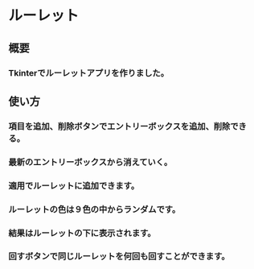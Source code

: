 # ルーレット
## 概要
### Tkinterでルーレットアプリを作りました。

## 使い方
### 項目を追加、削除ボタンでエントリーボックスを追加、削除できる。
### 最新のエントリーボックスから消えていく。
### 適用でルーレットに追加できます。

### ルーレットの色は９色の中からランダムです。
### 結果はルーレットの下に表示されます。
### 回すボタンで同じルーレットを何回も回すことができます。


